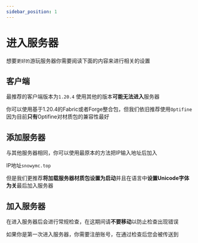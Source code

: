 ```yaml
---
sidebar_position: 1
---
```


# 进入服务器

想要`更好的`游玩服务器你需要阅读下面的内容来进行相关的设置

## 客户端

最推荐的客户端版本为`1.20.4`
使用其他的版本**可能无法进入**服务器

你可以使用基于1.20.4的Fabric或者Forge整合包，但我们依旧推荐使用`Optifine`因为目前**只有**Optifine对材质包的兼容性最好

## 添加服务器

与其他服务器相同，你可以使用最原本的方法把IP输入地址后加入

IP地址`snowymc.top`

但是我们更推荐**将加载服务器材质包设置为启动**并且在语言中**设置Unicode字体为关**最后加入服务器

## 加入服务器

在进入服务器后会进行常规检查，在这期间请**不要移动**以防止检查出现错误

如果你是第一次进入服务器，你需要注册账号，在通过检查后您会被传送到

